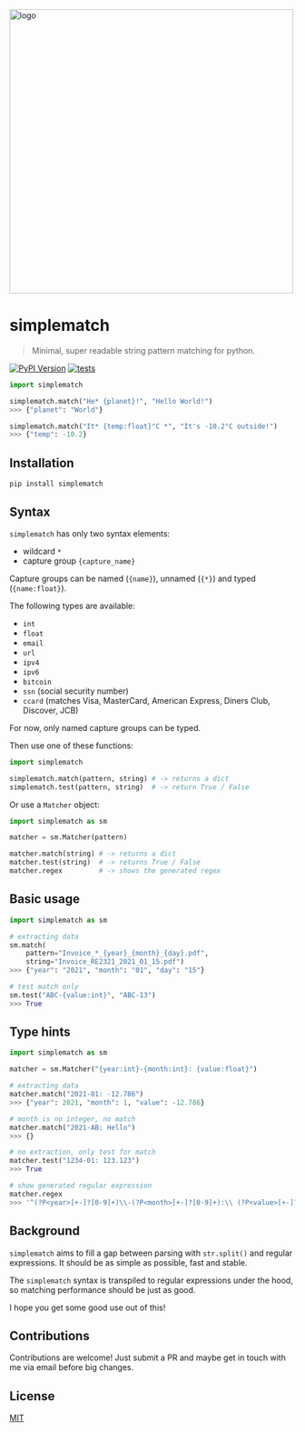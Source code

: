 <img width="500" src="https://raw.githubusercontent.com/tfeldmann/simplematch/main/docs/simplematch.svg" alt="logo">

# simplematch

> Minimal, super readable string pattern matching for python.

[![PyPI Version][pypi-image]][pypi-url]
[![tests](github-image)](github-url)

```python
import simplematch

simplematch.match("He* {planet}!", "Hello World!")
>>> {"planet": "World"}

simplematch.match("It* {temp:float}°C *", "It's -10.2°C outside!")
>>> {"temp": -10.2}
```

## Installation

`pip install simplematch`

## Syntax

`simplematch` has only two syntax elements:

- wildcard `*`
- capture group `{capture_name}`

Capture groups can be named (`{name}`), unnamed (`{*}`) and typed (`{name:float}`).

The following types are available:

- `int`
- `float`
- `email`
- `url`
- `ipv4`
- `ipv6`
- `bitcoin`
- `ssn` (social security number)
- `ccard` (matches Visa, MasterCard, American Express, Diners Club, Discover, JCB)

For now, only named capture groups can be typed.

Then use one of these functions:

```python
import simplematch

simplematch.match(pattern, string) # -> returns a dict
simplematch.test(pattern, string)  # -> return True / False
```

Or use a `Matcher` object:

```python
import simplematch as sm

matcher = sm.Matcher(pattern)

matcher.match(string) # -> returns a dict
matcher.test(string)  # -> returns True / False
matcher.regex         # -> shows the generated regex
```

## Basic usage

```python
import simplematch as sm

# extracting data
sm.match(
    pattern="Invoice_*_{year}_{month}_{day}.pdf",
    string="Invoice_RE2321_2021_01_15.pdf")
>>> {"year": "2021", "month": "01", "day": "15"}

# test match only
sm.test("ABC-{value:int}", "ABC-13")
>>> True
```

## Type hints

```python
import simplematch as sm

matcher = sm.Matcher("{year:int}-{month:int}: {value:float}")

# extracting data
matcher.match("2021-01: -12.786")
>>> {"year": 2021, "month": 1, "value": -12.786}

# month is no integer, no match
matcher.match("2021-AB: Hello")
>>> {}

# no extraction, only test for match
matcher.test("1234-01: 123.123")
>>> True

# show generated regular expression
matcher.regex
>>> '^(?P<year>[+-]?[0-9]+)\\-(?P<month>[+-]?[0-9]+):\\ (?P<value>[+-]?(?:[0-9]*[.])?[0-9]+)$'
```

## Background

`simplematch` aims to fill a gap between parsing with `str.split()` and regular
expressions. It should be as simple as possible, fast and stable.

The `simplematch` syntax is transpiled to regular expressions under the hood, so
matching performance should be just as good.

I hope you get some good use out of this!

## Contributions

Contributions are welcome! Just submit a PR and maybe get in touch with me via email
before big changes.

## License

[MIT](https://choosealicense.com/licenses/mit/)

<!-- Badges -->

[pypi-image]: https://img.shields.io/pypi/v/simplematch
[pypi-url]: https://pypi.org/project/simplematch/
[github-image]: https://github.com/tfeldmann/simplematch/actions/workflows/test.yml/badge.svg
[github-url]: https://github.com/tfeldmann/simplematch/actions/workflows/test.yml
